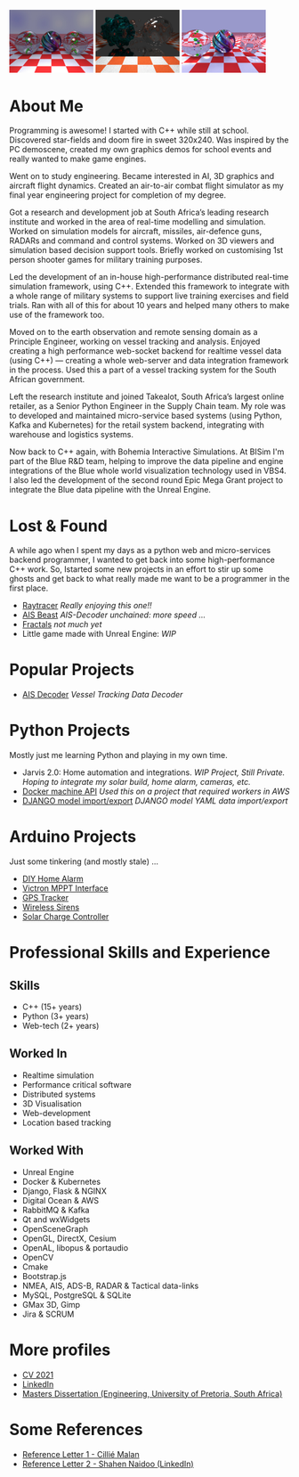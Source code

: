 <p float="left">
  <img src="raymarched_nougat2.jpeg" alt="Clean raytracing (no monte carlo)" width="30%"/>
  <img src="raytraced_bulb2.jpeg" alt="Clean raytracing (no monte carlo)" width="30%"/>
  <img src="raytraced_nougat3.jpeg" alt="Clean raytracing (no monte carlo)" width="30%"/>
</p>

# About Me
Programming is awesome!  I started with C++ while still at school.  Discovered star-fields and doom fire in sweet 320x240.  Was inspired by the PC demoscene, created my own graphics demos for school events and really wanted to make game engines.

Went on to study engineering.  Became interested in AI, 3D graphics and aircraft flight dynamics.   Created an air-to-air combat flight simulator as my final year engineering project for completion of my degree.

Got a research and development job at South Africa’s leading research institute and worked in the area of real-time modelling and simulation.  Worked on simulation models for aircraft, missiles, air-defence guns, RADARs and command and control systems.  Worked on 3D viewers and simulation based decision support tools.  Briefly worked on customising 1st person shooter games for military training purposes.

Led the development of an in-house high-performance distributed real-time simulation framework, using C++.  Extended this framework to integrate with a whole range of military systems to support live training exercises and field trials.  Ran with all of this for about 10 years and helped many others to make use of the framework too.

Moved on to the earth observation and remote sensing domain as a Principle Engineer, working on vessel tracking and analysis.  Enjoyed creating a high performance web-socket backend for realtime vessel data (using C++) — creating a whole web-server and data integration framework in the process.  Used this a part of a vessel tracking system for the South African government.

Left the research institute and joined Takealot, South Africa’s largest online retailer, as a Senior Python Engineer in the Supply Chain team.  My role was to developed and maintained micro-service based systems (using Python, Kafka and Kubernetes) for the retail system backend, integrating with warehouse and logistics systems.

Now back to C++ again, with Bohemia Interactive Simulations.  At BISim I'm part of the Blue R&D team, helping to improve the data pipeline and engine integrations of the Blue whole world visualization technology used in VBS4.  I also led the development of the second round Epic Mega Grant project to integrate the Blue data pipeline with the Unreal Engine.

# Lost & Found
A while ago when I spent my days as a python web and micro-services backend programmer, I wanted to get back into some high-performance C++ work.  So, Istarted some new projects in an effort to stir up some ghosts and get back to what really made me want to be a programmer in the first place.
- [Raytracer](https://aduvenhage.github.io/raytracer) _Really enjoying this one!!_
- [AIS Beast](https://github.com/aduvenhage/ais_beast) _AIS-Decoder unchained: more speed ..._  
- [Fractals](https://github.com/aduvenhage/mandlebrot) _not much yet_
- Little game made with Unreal Engine: _WIP_

# Popular Projects
- [AIS Decoder](https://github.com/aduvenhage/ais-decoder) _Vessel Tracking Data Decoder_

# Python Projects
Mostly just me learning Python and playing in my own time.
- Jarvis 2.0: Home automation and integrations. _WIP Project, Still Private. Hoping to integrate my solar build, home alarm, cameras, etc._
- [Docker machine API](https://github.com/aduvenhage/docker-machine-api)  _Used this on a project that required workers in AWS_
- [DJANGO model import/export](https://github.com/aduvenhage/django_model_ix) _DJANGO model YAML data import/export_

# Arduino Projects
Just some tinkering (and mostly stale) ...
- [DIY Home Alarm](https://github.com/aduvenhage/jarvis-home)
- [Victron MPPT Interface](https://github.com/aduvenhage/mipy-solar)
- [GPS Tracker](https://github.com/aduvenhage/lora_gps_tracker)
- [Wireless Sirens](https://github.com/aduvenhage/lora_wireless_siren)
- [Solar Charge Controller](https://github.com/aduvenhage/solar-charger-pwm)

# Professional Skills and Experience
## Skills
- C++ (15+ years)
- Python (3+ years)
- Web-tech (2+ years)

## Worked In
- Realtime simulation
- Performance critical software
- Distributed systems
- 3D Visualisation
- Web-development
- Location based tracking

## Worked With
- Unreal Engine
- Docker & Kubernetes
- Django, Flask & NGINX
- Digital Ocean & AWS
- RabbitMQ & Kafka
- Qt and wxWidgets
- OpenSceneGraph
- OpenGL, DirectX, Cesium
- OpenAL, libopus & portaudio
- OpenCV
- Cmake
- Bootstrap.js
- NMEA, AIS, ADS-B, RADAR & Tactical data-links
- MySQL, PostgreSQL & SQLite
- GMax 3D, Gimp
- Jira & SCRUM

# More profiles
- [CV 2021](arno_duvenhage_cv_2021.pdf)
- [LinkedIn](https://www.linkedin.com/in/aduvenhage/)
- [Masters Dissertation (Engineering, University of Pretoria, South Africa)](ming.pdf)

# Some References
- [Reference Letter 1 - Cillié Malan](CMalan%20reference%20Arno%20Duvenhage%2011-03-2019.pdf)
- [Reference Letter 2 - Shahen Naidoo (LinkedIn)](https://www.linkedin.com/in/aduvenhage)
